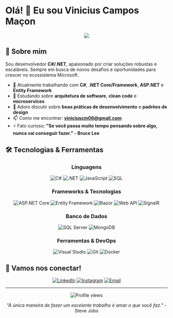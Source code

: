 # Olá! 👋 Eu sou Vinicius Campos Maçon

<div align="center">
  <img src="https://readme-typing-svg.herokuapp.com/?lines=Desenvolvedor+C%23+.NET;Especialista+em+ASP.NET+Core;Apaixonado+por+Clean+Code&center=true&width=400&height=50">
</div>

## 🚀 Sobre mim

Sou desenvolvedor **C#/.NET**, apaixonado por criar soluções robustas e escaláveis. Sempre em busca de novos desafios e oportunidades para crescer no ecossistema Microsoft.

- 🔭 Atualmente trabalhando com **C#**, **.NET Core/Framework**, **ASP.NET** e **Entity Framework**
- 🌱 Estudando sobre **arquitetura de software**, **clean code** e **microservices**
- 💬 Adoro discutir sobre **boas práticas de desenvolvimento** e **padrões de design**
- 📫 Como me encontrar: **viniciuscm06@gmail.com**
- ⚡ Fato curioso: **"Se você passa muito tempo pensando sobre algo, nunca vai conseguir fazer." - Bruce Lee**

## 🛠️ Tecnologias & Ferramentas

<div align="center">
  
### Linguagens
![C#](https://img.shields.io/badge/-C%23-239120?style=flat-square&logo=c-sharp&logoColor=white)
![.NET](https://img.shields.io/badge/-.NET-512BD4?style=flat-square&logo=dotnet&logoColor=white)
![JavaScript](https://img.shields.io/badge/-JavaScript-F7DF1E?style=flat-square&logo=JavaScript&logoColor=black)
![SQL](https://img.shields.io/badge/-SQL-336791?style=flat-square&logo=postgresql&logoColor=white)

### Frameworks & Tecnologias
![ASP.NET Core](https://img.shields.io/badge/-ASP.NET%20Core-512BD4?style=flat-square&logo=dotnet&logoColor=white)
![Entity Framework](https://img.shields.io/badge/-Entity%20Framework-512BD4?style=flat-square&logo=dotnet&logoColor=white)
![Blazor](https://img.shields.io/badge/-Blazor-512BD4?style=flat-square&logo=blazor&logoColor=white)
![Web API](https://img.shields.io/badge/-Web%20API-512BD4?style=flat-square&logo=dotnet&logoColor=white)
![SignalR](https://img.shields.io/badge/-SignalR-FF6600?style=flat-square&logo=signalr&logoColor=white)

### Banco de Dados
![SQL Server](https://img.shields.io/badge/-SQL%20Server-CC2927?style=flat-square&logo=microsoft-sql-server&logoColor=white)
![MongoDB](https://img.shields.io/badge/-MongoDB-47A248?style=flat-square&logo=mongodb&logoColor=white)

### Ferramentas & DevOps
![Visual Studio](https://img.shields.io/badge/-Visual%20Studio-5C2D91?style=flat-square&logo=visual-studio&logoColor=white)
![Git](https://img.shields.io/badge/-Git-F05032?style=flat-square&logo=Git&logoColor=white)
![Docker](https://img.shields.io/badge/-Docker-2496ED?style=flat-square&logo=docker&logoColor=white)

</div>



## 🤝 Vamos nos conectar!

<div align="center">
  
[![LinkedIn](https://img.shields.io/badge/-LinkedIn-0077B5?style=for-the-badge&logo=LinkedIn&logoColor=white)](https://www.linkedin.com/in/vinicius-ma%C3%A7on-4ba21015b/)
[![Instagram](https://img.shields.io/badge/-Instagram-E4405F?style=for-the-badge&logo=Instagram&logoColor=white)](https://www.instagram.com/vinicius_macon/)
[![Email](https://img.shields.io/badge/-Email-D14836?style=for-the-badge&logo=Gmail&logoColor=white)](mailto:viniciuscm06@gmail.com)

</div>

---

<div align="center">
  <img src="https://komarev.com/ghpvc/?username=Vinicius&color=blueviolet&style=flat-square&label=Visualizações+do+Perfil" alt="Profile views" />
</div>

<div align="center">
  
*"A única maneira de fazer um excelente trabalho é amar o que você faz."* - Steve Jobs

</div>
